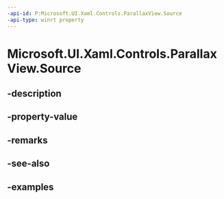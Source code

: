 ```yaml
---
-api-id: P:Microsoft.UI.Xaml.Controls.ParallaxView.Source
-api-type: winrt property
---
```


<!-- Property syntax.
public UIElement Source { get;  set; }
-->

# Microsoft.UI.Xaml.Controls.ParallaxView.Source

## -description

## -property-value

## -remarks

## -see-also

## -examples

